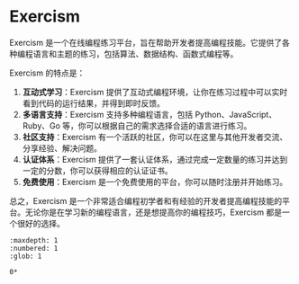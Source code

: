 # Exercism 

Exercism 是一个在线编程练习平台，旨在帮助开发者提高编程技能。它提供了各种编程语言和主题的练习，包括算法、数据结构、函数式编程等。

Exercism 的特点是：

1. **互动式学习**：Exercism 提供了互动式编程环境，让你在练习过程中可以实时看到代码的运行结果，并得到即时反馈。
2. **多语言支持**：Exercism 支持多种编程语言，包括 Python、JavaScript、Ruby、Go 等，你可以根据自己的需求选择合适的语言进行练习。
3. **社区支持**：Exercism 有一个活跃的社区，你可以在这里与其他开发者交流、分享经验、解决问题。
4. **认证体系**：Exercism 提供了一套认证体系，通过完成一定数量的练习并达到一定的分数，你可以获得相应的认证证书。
5. **免费使用**：Exercism 是一个免费使用的平台，你可以随时注册并开始练习。

总之，Exercism 是一个非常适合编程初学者和有经验的开发者提高编程技能的平台。无论你是在学习新的编程语言，还是想提高你的编程技巧，Exercism 都是一个很好的选择。

```{toctree}
:maxdepth: 1
:numbered: 1
:glob: 1

0*
```